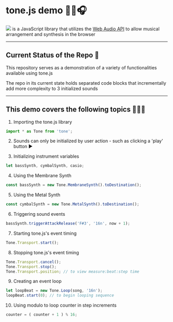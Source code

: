 # tone.js demo 🎵🎹🎧

[![](https://img.shields.io/badge/tone.js-F734D7?style=for-the-badge)](https://tonejs.github.io/) is a JavaScript library that utilizes the [Web Audio API](https://developer.mozilla.org/en-US/docs/Web/API/Web_Audio_API) to allow musical arrangement and synthesis in the browser

---

## Current Status of the Repo 🤔

This repository serves as a demonstration of a variety of functionalities available using tone.js

The repo in its current state holds separated code blocks that incrementally add more complexity to 3 initialized sounds

---

## This demo covers the following topics 🧑🏻‍🏫

1. Importing the tone.js library
```js
import * as Tone from 'tone';
```

2. Sounds can only be initialized by user action - such as clicking a 'play' button ▶️

3. Initializing instrument variables
```js
let bassSynth, cymbalSynth, casio;
```

4. Using the Membrane Synth
```js
const bassSynth = new Tone.MembraneSynth().toDestination();
```

5. Using the Metal Synth
```js
const cymbalSynth = new Tone.MetalSynth().toDestination();
```

6. Triggering sound events
```js
bassSynth.triggerAttackRelease('F#3', '16n', now + 1);
```

7. Starting tone.js's event timing
```js
Tone.Transport.start();
```

8. Stopping tone.js's event timing
```js
Tone.Transport.cancel();
Tone.Transport.stop();
Tone.Transport.position; // to view measure:beat:step time
```

9. Creating an event loop
```js
let loopBeat = new Tone.Loop(song, '16n');
loopBeat.start(0); // to begin looping sequence
```

10. Using modulo to loop counter in step increments
```js
counter = ( counter + 1 ) % 16;
```
